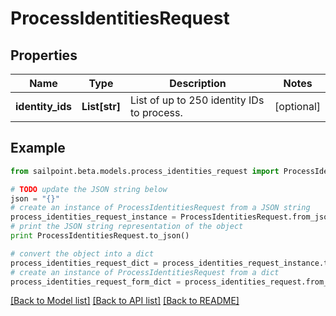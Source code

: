 # ProcessIdentitiesRequest


## Properties

Name | Type | Description | Notes
------------ | ------------- | ------------- | -------------
**identity_ids** | **List[str]** | List of up to 250 identity IDs to process. | [optional] 

## Example

```python
from sailpoint.beta.models.process_identities_request import ProcessIdentitiesRequest

# TODO update the JSON string below
json = "{}"
# create an instance of ProcessIdentitiesRequest from a JSON string
process_identities_request_instance = ProcessIdentitiesRequest.from_json(json)
# print the JSON string representation of the object
print ProcessIdentitiesRequest.to_json()

# convert the object into a dict
process_identities_request_dict = process_identities_request_instance.to_dict()
# create an instance of ProcessIdentitiesRequest from a dict
process_identities_request_form_dict = process_identities_request.from_dict(process_identities_request_dict)
```
[[Back to Model list]](../README.md#documentation-for-models) [[Back to API list]](../README.md#documentation-for-api-endpoints) [[Back to README]](../README.md)



